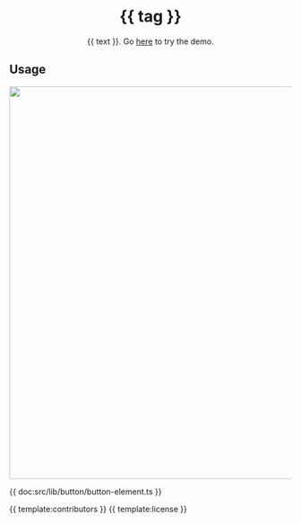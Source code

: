 <h1 align="center">{{ tag }}</h1>
<p align="center">{{ text }}. Go <a href="{{ demo }}">here</a> to try the demo.</p>

## Usage

<a href="{{ demo }}" align="center">
  <img src="{{ img }}" width="700" />
</a>

{{ doc:src/lib/button/button-element.ts }}

{{ template:contributors }}
{{ template:license }}
